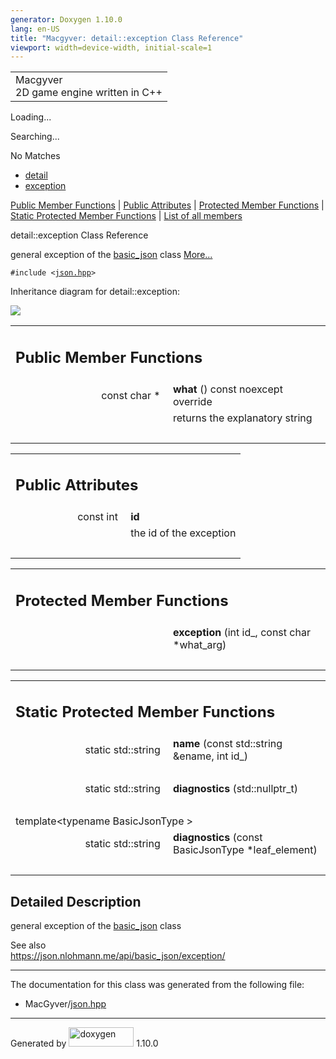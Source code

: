 ```yaml
---
generator: Doxygen 1.10.0
lang: en-US
title: "Macgyver: detail::exception Class Reference"
viewport: width=device-width, initial-scale=1
---
```


<div id="top">

<div id="titlearea">

<table data-cellspacing="0" data-cellpadding="0">
<colgroup>
<col style="width: 100%" />
</colgroup>
<tbody>
<tr id="projectrow" class="odd">
<td id="projectalign"><div id="projectname">
Macgyver
</div>
<div id="projectbrief">
2D game engine written in C++
</div></td>
</tr>
</tbody>
</table>

</div>

<div id="main-nav">

</div>

<div id="MSearchSelectWindow"
onmouseover="return searchBox.OnSearchSelectShow()"
onmouseout="return searchBox.OnSearchSelectHide()"
onkeydown="return searchBox.OnSearchSelectKey(event)">

</div>

<div id="MSearchResultsWindow">

<div id="MSearchResults">

<div class="SRPage">

<div id="SRIndex">

<div id="SRResults">

</div>

<div id="Loading" class="SRStatus">

Loading...

</div>

<div id="Searching" class="SRStatus">

Searching...

</div>

<div id="NoMatches" class="SRStatus">

No Matches

</div>

</div>

</div>

</div>

</div>

<div id="nav-path" class="navpath">

- <a href="namespacedetail.html" class="el">detail</a>
- <a href="classdetail_1_1exception.html" class="el">exception</a>

</div>

</div>

<div class="header">

<div class="summary">

[Public Member Functions](#pub-methods) \| [Public
Attributes](#pub-attribs) \| [Protected Member Functions](#pro-methods)
\| [Static Protected Member Functions](#pro-static-methods) \| [List of
all members](classdetail_1_1exception-members.html)

</div>

<div class="headertitle">

<div class="title">

detail::exception Class Reference

</div>

</div>

</div>

<div class="contents">

general exception of the
<a href="classbasic__json.html" class="el">basic_json</a> class
[More...](#details)

`#include <`<a href="json_8hpp_source.html" class="el"><code>json.hpp</code></a>`>`

<div class="dynheader">

Inheritance diagram for detail::exception:

</div>

<div class="dyncontent">

<div class="center">

<img src="classdetail_1_1exception.png"
usemap="#detail::exception_map" />

</div>

</div>

<table class="memberdecls">
<colgroup>
<col style="width: 50%" />
<col style="width: 50%" />
</colgroup>
<tbody>
<tr class="odd heading">
<td colspan="2"><h2 id="public-member-functions"
class="groupheader"><span id="pub-methods"></span> Public Member
Functions</h2></td>
</tr>
<tr id="r_ae75d7315f5f2d85958da6d961375caf0"
class="even memitem:ae75d7315f5f2d85958da6d961375caf0">
<td class="memItemLeft" style="text-align: right;"
data-valign="top"><span id="ae75d7315f5f2d85958da6d961375caf0"></span>
const char * </td>
<td class="memItemRight" data-valign="bottom"><strong>what</strong> ()
const noexcept override</td>
</tr>
<tr class="odd memdesc:ae75d7315f5f2d85958da6d961375caf0">
<td class="mdescLeft"> </td>
<td class="mdescRight">returns the explanatory string<br />
</td>
</tr>
<tr class="even separator:ae75d7315f5f2d85958da6d961375caf0">
<td colspan="2" class="memSeparator"> </td>
</tr>
</tbody>
</table>

<table class="memberdecls">
<colgroup>
<col style="width: 50%" />
<col style="width: 50%" />
</colgroup>
<tbody>
<tr class="odd heading">
<td colspan="2"><h2 id="public-attributes" class="groupheader"><span
id="pub-attribs"></span> Public Attributes</h2></td>
</tr>
<tr id="r_a63b819fbb2ef34df9dad1e309207fa24"
class="even memitem:a63b819fbb2ef34df9dad1e309207fa24">
<td class="memItemLeft" style="text-align: right;"
data-valign="top"><span id="a63b819fbb2ef34df9dad1e309207fa24"></span>
const int </td>
<td class="memItemRight" data-valign="bottom"><strong>id</strong></td>
</tr>
<tr class="odd memdesc:a63b819fbb2ef34df9dad1e309207fa24">
<td class="mdescLeft"> </td>
<td class="mdescRight">the id of the exception<br />
</td>
</tr>
<tr class="even separator:a63b819fbb2ef34df9dad1e309207fa24">
<td colspan="2" class="memSeparator"> </td>
</tr>
</tbody>
</table>

<table class="memberdecls">
<colgroup>
<col style="width: 50%" />
<col style="width: 50%" />
</colgroup>
<tbody>
<tr class="odd heading">
<td colspan="2"><h2 id="protected-member-functions"
class="groupheader"><span id="pro-methods"></span> Protected Member
Functions</h2></td>
</tr>
<tr id="r_a528d6bc77e88490bbb84cde2222b7ff0"
class="even memitem:a528d6bc77e88490bbb84cde2222b7ff0">
<td class="memItemLeft" style="text-align: right;"
data-valign="top"><span id="a528d6bc77e88490bbb84cde2222b7ff0"></span>
 </td>
<td class="memItemRight" data-valign="bottom"><strong>exception</strong>
(int id_, const char *what_arg)</td>
</tr>
<tr class="odd separator:a528d6bc77e88490bbb84cde2222b7ff0">
<td colspan="2" class="memSeparator"> </td>
</tr>
</tbody>
</table>

<table class="memberdecls">
<colgroup>
<col style="width: 50%" />
<col style="width: 50%" />
</colgroup>
<tbody>
<tr class="odd heading">
<td colspan="2"><h2 id="static-protected-member-functions"
class="groupheader"><span id="pro-static-methods"></span> Static
Protected Member Functions</h2></td>
</tr>
<tr id="r_a8f1eb56b9964c8dd84d89d0da98d883b"
class="even memitem:a8f1eb56b9964c8dd84d89d0da98d883b">
<td class="memItemLeft" style="text-align: right;"
data-valign="top"><span id="a8f1eb56b9964c8dd84d89d0da98d883b"></span>
static std::string </td>
<td class="memItemRight" data-valign="bottom"><strong>name</strong>
(const std::string &amp;ename, int id_)</td>
</tr>
<tr class="odd separator:a8f1eb56b9964c8dd84d89d0da98d883b">
<td colspan="2" class="memSeparator"> </td>
</tr>
<tr id="r_a6b4a786b5c1c25dd3edaceb1bf2d5120"
class="even memitem:a6b4a786b5c1c25dd3edaceb1bf2d5120">
<td class="memItemLeft" style="text-align: right;"
data-valign="top"><span id="a6b4a786b5c1c25dd3edaceb1bf2d5120"></span>
static std::string </td>
<td class="memItemRight"
data-valign="bottom"><strong>diagnostics</strong> (std::nullptr_t)</td>
</tr>
<tr class="odd separator:a6b4a786b5c1c25dd3edaceb1bf2d5120">
<td colspan="2" class="memSeparator"> </td>
</tr>
<tr id="r_af3739c53fe56a1712754d13dfa561f80"
class="even memitem:af3739c53fe56a1712754d13dfa561f80">
<td colspan="2" class="memTemplParams"><span
id="af3739c53fe56a1712754d13dfa561f80"></span> template&lt;typename
BasicJsonType &gt;</td>
</tr>
<tr class="odd memitem:af3739c53fe56a1712754d13dfa561f80">
<td class="memTemplItemLeft" style="text-align: right;"
data-valign="top">static std::string </td>
<td class="memTemplItemRight"
data-valign="bottom"><strong>diagnostics</strong> (const BasicJsonType
*leaf_element)</td>
</tr>
<tr class="even separator:af3739c53fe56a1712754d13dfa561f80">
<td colspan="2" class="memSeparator"> </td>
</tr>
</tbody>
</table>

<span id="details"></span>

## Detailed Description

<div class="textblock">

general exception of the
<a href="classbasic__json.html" class="el">basic_json</a> class

See also  
<https://json.nlohmann.me/api/basic_json/exception/>

</div>

------------------------------------------------------------------------

The documentation for this class was generated from the following file:

- MacGyver/<a href="json_8hpp_source.html" class="el">json.hpp</a>

</div>

------------------------------------------------------------------------

<span class="small">Generated
by [<img src="doxygen.svg" class="footer" width="104" height="31"
alt="doxygen" />](https://www.doxygen.org/index.html) 1.10.0</span>
